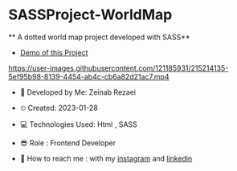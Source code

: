 # SASSProject-WorldMap
** A dotted world map project developed with SASS**

- [Demo of this Project](https://zeinab-rezaei-web.github.io/Rabbit-CSS-Animation/)

https://user-images.githubusercontent.com/121185931/215214135-5ef95b98-8139-4454-ab4c-cb6a82d21ac7.mp4

- 👩 Developed by Me: Zeinab Rezaei

- ⏲ Created: 2023-01-28

- 💻 Technologies Used: Html , SASS 

- 😎 Role : Frontend Developer

- 🔗 How to reach me : with my [instagram](https://www.instagram.com/zeinab.rezaei.web) and [linkedin](https://www.linkedin.com/in/zeinab-rezaei-web)

